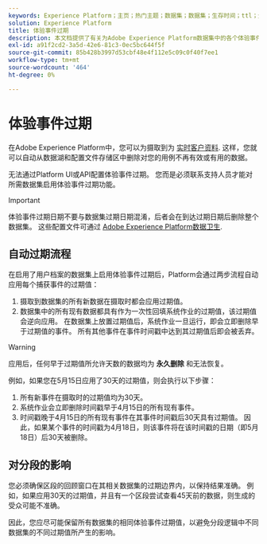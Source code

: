 ```yaml
---
keywords: Experience Platform；主页；热门主题；数据集；数据集；生存时间；ttl；生存时间；
solution: Experience Platform
title: 体验事件过期
description: 本文档提供了有关为Adobe Experience Platform数据集中的各个体验事件配置过期时间的一般指导。
exl-id: a91f2cd2-3a5d-42e6-81c3-0ec5bc644f5f
source-git-commit: 85b428b3997d53cbf48e4f112e5c09c0f40f7ee1
workflow-type: tm+mt
source-wordcount: '464'
ht-degree: 0%

---
```


# 体验事件过期

在Adobe Experience Platform中，您可以为摄取到为 [实时客户资料](./home.md). 这样，您就可以自动从数据湖和配置文件存储区中删除对您的用例不再有效或有用的数据。

无法通过Platform UI或API配置体验事件过期。 您而是必须联系支持人员才能对所需数据集启用体验事件过期功能。

>[!IMPORTANT]
>
>体验事件过期日期不要与数据集过期日期混淆，后者会在到达过期日期后删除整个数据集。 这些配置文件可通过 [Adobe Experience Platform数据卫生](../hygiene/home.md).

## 自动过期流程

在启用了用户档案的数据集上启用体验事件过期后，Platform会通过两步流程自动应用每个捕获事件的过期值：

1. 摄取到数据集的所有新数据在摄取时都会应用过期值。
1. 数据集中的所有现有数据都具有作为一次性回填系统作业的过期值，该过期值会逆向应用。 在数据集上放置过期值后，系统作业一旦运行，即会立即删除早于过期值的事件。 所有其他事件在事件时间戳中达到其过期值后即会被丢弃。

>[!WARNING]
>
>应用后，任何早于过期值所允许天数的数据均为 **永久删除** 和无法恢复。

例如，如果您在5月15日应用了30天的过期值，则会执行以下步骤：

1. 所有新事件在摄取时的过期值均为30天。
1. 系统作业会立即删除时间戳早于4月15日的所有现有事件。
1. 时间戳晚于4月15日的所有现有事件在其事件时间戳后30天具有过期值。 因此，如果某个事件的时间戳为4月18日，则该事件将在该时间戳的日期（即5月18日）后30天被删除。

## 对分段的影响

您必须确保区段的回顾窗口在其相关数据集的过期边界内，以保持结果准确。 例如，如果应用30天的过期值，并且有一个区段尝试查看45天前的数据，则生成的受众可能不准确。

因此，您应尽可能保留所有数据集的相同体验事件过期值，以避免分段逻辑中不同数据集的不同过期值所产生的影响。
